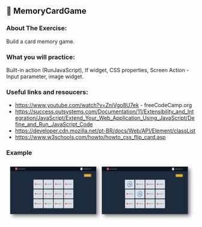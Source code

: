 ## :ledger: MemoryCardGame

### About The Exercise:

Build a card memory game. 

### What you will practice:

Built-in action (RunJavaScript), If widget, CSS properties, Screen Action - Input parameter, image widget.

### Useful links and resoucers:

- https://www.youtube.com/watch?v=ZniVgo8U7ek - freeCodeCamp.org
- https://success.outsystems.com/Documentation/11/Extensibility_and_Integration/JavaScript/Extend_Your_Web_Application_Using_JavaScript/Define_and_Run_JavaScript_Code
- https://developer.cdn.mozilla.net/pt-BR/docs/Web/API/Element/classList
- https://www.w3schools.com/howto/howto_css_flip_card.asp

### Example
![OutSystems Image](./Samples/memoryCardGame.png)
